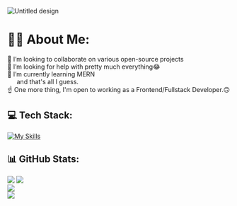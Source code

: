 ![Untitled design](https://github.com/sanketmp/sanketmp/assets/68698332/151b77c7-b173-48f5-a3c7-9be95ec3f95a)

# 👨‍💻 About Me:
👯 I’m looking to collaborate on various open-source projects<br>
🤝 I’m looking for help with pretty much everything😂<br>
🌱 I’m currently learning MERN<br>&emsp;&ensp;and that's all I guess.<br>
☝ One more thing, I'm open to working as a Frontend/Fullstack Developer.🙃



## 💻 Tech Stack:

[![My Skills](https://skillicons.dev/icons?i=js,html,css,react,nodejs,materialui,vite,firebase,git,github,netlify,redux,styledcomponents,vercel,linux,docker)](https://skillicons.dev)


## 📊 GitHub Stats:
![](https://github-readme-stats.vercel.app/api?username=sanketmp&theme=swift&hide_border=false&include_all_commits=false&count_private=false)
![](https://github-readme-streak-stats.herokuapp.com/?user=sanketmp&theme=swift&hide_border=false)<br/>
![](https://github-readme-stats.vercel.app/api/top-langs/?username=sanketmp&theme=swift&hide_border=false&include_all_commits=false&count_private=false&layout=compact)<br/>
![](https://user-images.githubusercontent.com/73097560/115834477-dbab4500-a447-11eb-908a-139a6edaec5c.gif)<br/>




